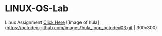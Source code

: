 # LINUX-OS-Lab
Linux Assignment 
[Click Here](https://github.com/rkakshayka/LINUX-OS-Lab/tree/master/Lab%20Evaluation%20Assignment)
![Image of hula](https://octodex.github.com/images/hula_loop_octodex03.gif | 300x300)
